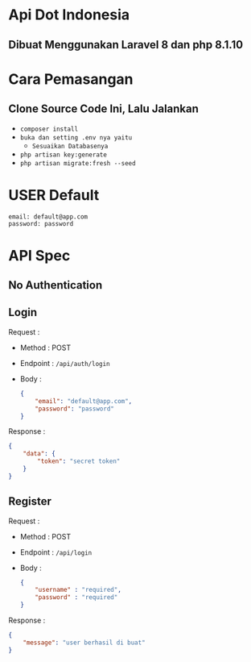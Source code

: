 # Api Dot Indonesia

## Dibuat Menggunakan Laravel 8 dan php 8.1.10

# Cara Pemasangan

## Clone Source Code Ini, Lalu Jalankan

- `composer install`
- `buka dan setting .env nya yaitu`
    - `Sesuaikan Databasenya`
- `php artisan key:generate`
- `php artisan migrate:fresh --seed`

# USER Default

```
email: default@app.com
password: password
```

# API Spec



## No Authentication

## Login

Request :
- Method : POST
- Endpoint : `/api/auth/login`
- Body : 

    ```json
    {
        "email": "default@app.com",
        "password": "password"
    }
    ```

Response :
```json
{
    "data": {
        "token": "secret token"
    }
}
```

## Register

Request :
- Method : POST
- Endpoint : `/api/login`
- Body : 

    ```json
    {
        "username" : "required",
        "password" : "required"
    }
    ```

Response :
```json
{
    "message": "user berhasil di buat"
}
```
